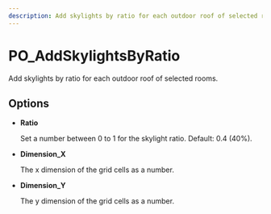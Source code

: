 ```yaml
---
description: Add skylights by ratio for each outdoor roof of selected rooms.
---
```


# PO_AddSkylightsByRatio

Add skylights by ratio for each outdoor roof of selected rooms.

## Options

* **Ratio**

  Set a number between 0 to 1 for the skylight ratio. Default: 0.4 (40%).

* **Dimension_X**

  The x dimension of the grid cells as a number.

* **Dimension_Y**

  The y dimension of the grid cells as a number.


